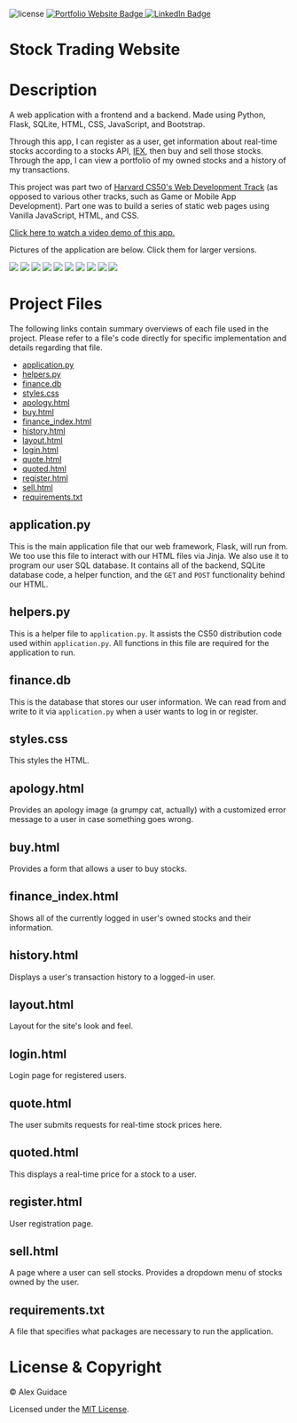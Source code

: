 ![license](https://img.shields.io/badge/license-MIT-brightgreen?style=flat-square)
<a href="https://alexguidace.github.io/">
    <img alt="Portfolio Website Badge" src="https://img.shields.io/badge/Portfolio-alexguidace.github.io-brightgreen?style=flat-square">
</a>
<a href="https://www.linkedin.com/in/alexguidace">
    <img alt="LinkedIn Badge" src="https://img.shields.io/badge/LinkedIn-Alex_Guidace-brightgreen?logo=linkedin&logoColor=blue&style=flat-square">
</a>

# **Stock Trading Website**

# Description
A web application with a frontend and a backend. Made using Python, Flask, SQLite, HTML, CSS, JavaScript, and Bootstrap.

Through this app, I can register as a user, get information about real-time stocks according to a stocks API, [IEX](https://iexcloud.io/), then buy and sell those stocks. Through the app, I can view a portfolio of my owned stocks and a history of my transactions. 

This project was part two of [Harvard CS50's Web Development Track](https://cs50.harvard.edu/x/2020/tracks/web/) (as opposed to various other tracks, such as Game or Mobile App Development). Part one was to build a series of static web pages using Vanilla JavaScript, HTML, and CSS.

[Click here to watch a video demo of this app.](https://www.youtube.com/watch?v=Ipbgx6DzD6w)

Pictures of the application are below. Click them for larger versions.

<img src="images/ AAPL Quote.png">
<img src="images/ Login.png">
<img src="images/ Quote Empty.png">
<img src="images/ Stock Portfolio.png">
<img src="images/ Transaction History.png">
<img src="images/Buy.png">
<img src="images/Error Page.png">
<img src="images/Register.png">
<img src="images/Sell.png">
<img src="images/SQLite DB.png">

#

# Project Files
The following links contain summary overviews of each file used in the project. Please refer to a file's code directly for specific implementation and details regarding that file.

* [application.py](#application.py)
* [helpers.py](#helpers.py)
* [finance.db](#finance.db)
* [styles.css](#styles.css)
* [apology.html](#apology.html)
* [buy.html](#buy.html)
* [finance_index.html](#finance_index.html)
* [history.html](#history.html)
* [layout.html](#layout.html)
* [login.html](#login.html)
* [quote.html](#quote.html)
* [quoted.html](#quoted.html)
* [register.html](#register.html)
* [sell.html](#sell.html)
* [requirements.txt](#requirements.txt)

## application.py
This is the main application file that our web framework, Flask, will run from. We too use this file to interact with our
HTML files via Jinja. We also use it to program our user SQL database. It contains all of the backend, SQLite database code,
a helper function, and the `GET` and `POST` functionality behind our HTML.

## helpers.py
This is a helper file to `application.py`. It assists the CS50 distribution code used within `application.py`. All functions in
this file are required for the application to run.

## finance.db
This is the database that stores our user information. We can read from and write to it via `application.py` when a user wants
to log in or register.

## styles.css
This styles the HTML.

## apology.html
Provides an apology image (a grumpy cat, actually) with a customized error message to a user in case something goes wrong.

## buy.html
Provides a form that allows a user to buy stocks.

## finance_index.html
Shows all of the currently logged in user's owned stocks and their information.

## history.html
Displays a user's transaction history to a logged-in user.

## layout.html
Layout for the site's look and feel.

## login.html
Login page for registered users.

## quote.html
The user submits requests for real-time stock prices here.

## quoted.html
This displays a real-time price for a stock to a user.

## register.html
User registration page.

## sell.html
A page where a user can sell stocks. Provides a dropdown menu of stocks owned by the user.

## requirements.txt
A file that specifies what packages are necessary to run the application.

# License & Copyright
© Alex Guidace

Licensed under the [MIT License](License).
